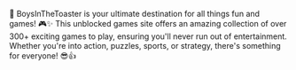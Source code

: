 🌟 BoysInTheToaster is your ultimate destination for all things fun and games! 🎮✨ This unblocked games site offers an amazing collection of over 300+ exciting games to play, ensuring you'll never run out of entertainment. Whether you're into action, puzzles, sports, or strategy, there's something for everyone! 😎👍
